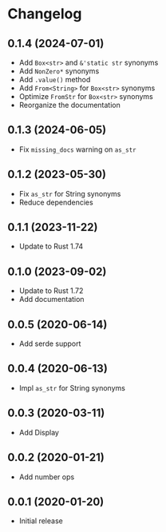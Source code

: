 # Changelog

## 0.1.4 (2024-07-01)

* Add `Box<str>` and `&'static str` synonyms
* Add `NonZero*` synonyms
* Add `.value()` method
* Add `From<String>` for `Box<str>` synonyms
* Optimize `FromStr` for `Box<str>` synonyms
* Reorganize the documentation

## 0.1.3 (2024-06-05)

* Fix `missing_docs` warning on `as_str` 

## 0.1.2 (2023-05-30)

* Fix `as_str` for String synonyms
* Reduce dependencies

## 0.1.1 (2023-11-22)

* Update to Rust 1.74

## 0.1.0 (2023-09-02)

* Update to Rust 1.72
* Add documentation

## 0.0.5 (2020-06-14)

* Add serde support

## 0.0.4 (2020-06-13)

* Impl `as_str` for String synonyms

## 0.0.3 (2020-03-11)

* Add Display

## 0.0.2 (2020-01-21)

* Add number ops

## 0.0.1 (2020-01-20)

* Initial release